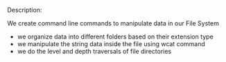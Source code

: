 Description:

We create command line commands to manipulate data in our File System

- we organize data into different folders based on their extension type
- we manipulate the string data inside the file using wcat command
- we do the level and depth traversals of file directories
